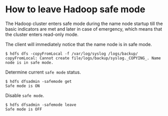 # How to leave Hadoop safe mode

The Hadoop cluster enters safe mode during the name node startup till the basic indicators are met and later in case of emergency, which means that the cluster enters read-only mode.

The client will immediately notice that the name node is in safe mode.

    $ hdfs dfs -copyFromLocal -f /var/log/syslog /logs/backup/
    copyFromLocal: Cannot create file/logs/backup/syslog._COPYING_. Name node is in safe mode.

Determine current `safe mode` status.

    $ hdfs dfsadmin -safemode get
    Safe mode is ON
    
Disable `safe mode`.

    $ hdfs dfsadmin -safemode leave
    Safe mode is OFF
